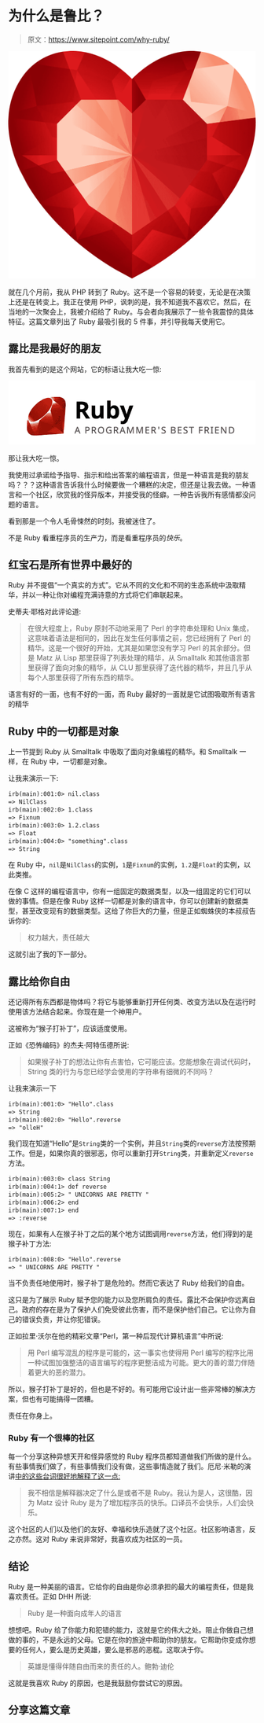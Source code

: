 # 为什么是鲁比？

> 原文：<https://www.sitepoint.com/why-ruby/>

![heart_PNG685](img/9b693567d1c6a5804342351c93ef9d6e.png)

就在几个月前，我从 PHP 转到了 Ruby。这不是一个容易的转变，无论是在决策上还是在转变上。我正在使用 PHP，讽刺的是，我不知道我不喜欢它。然后，在当地的一次聚会上，我被介绍给了 Ruby。与会者向我展示了一些令我震惊的具体特征。这篇文章列出了 Ruby 最吸引我的 5 件事，并引导我每天使用它。

## 露比是我最好的朋友

我首先看到的是这个网站，它的标语让我大吃一惊:

![1](img/acadb7b08701009b854e47752c190fc5.png)

那让我大吃一惊。

我使用过承诺给予指导、指示和给出答案的编程语言，但是一种语言是我的朋友吗？？？这种语言告诉我什么时候要做一个糟糕的决定，但还是让我去做。一种语言和一个社区，欣赏我的怪异版本，并接受我的怪癖。一种告诉我所有感情都没问题的语言。

看到那是一个令人毛骨悚然的时刻。我被迷住了。

不是 Ruby 看重程序员的生产力，而是看重程序员的*快乐*。

## 红宝石是所有世界中最好的

Ruby 并不提倡“一个真实的方式”。它从不同的文化和不同的生态系统中汲取精华，并以一种让你对编程充满诗意的方式将它们串联起来。

史蒂夫·耶格对此评论道:

> 在很大程度上，Ruby 原封不动地采用了 Perl 的字符串处理和 Unix 集成，这意味着语法是相同的，因此在发生任何事情之前，您已经拥有了 Perl 的精华。这是一个很好的开始，尤其是如果您没有学习 Perl 的其余部分。但是 Matz 从 Lisp 那里获得了列表处理的精华，从 Smalltalk 和其他语言那里获得了面向对象的精华，从 CLU 那里获得了迭代器的精华，并且几乎从每个人那里获得了所有东西的精华。

语言有好的一面，也有不好的一面，而 Ruby 最好的一面就是它试图吸取所有语言的精华

## Ruby 中的一切都是对象

上一节提到 Ruby 从 Smalltalk 中吸取了面向对象编程的精华。和 Smalltalk 一样，在 Ruby 中，一切都是对象。

让我来演示一下:

```
irb(main):001:0> nil.class
=> NilClass
irb(main):002:0> 1.class
=> Fixnum
irb(main):003:0> 1.2.class
=> Float
irb(main):004:0> "something".class
=> String
```

在 Ruby 中，`nil`是`NilClass`的实例，`1`是`Fixnum`的实例，`1.2`是`Float`的实例，以此类推。

在像 C 这样的编程语言中，你有一组固定的数据类型，以及一组固定的它们可以做的事情。但是在像 Ruby 这样一切都是对象的语言中，你可以创建新的数据类型，甚至改变现有的数据类型。这给了你巨大的力量，但是正如蜘蛛侠的本叔叔告诉你的:

> 权力越大，责任越大

这就引出了我的下一部分。

## 露比给你自由

还记得所有东西都是物体吗？将它与能够重新打开任何类、改变方法以及在运行时使用该方法结合起来。你现在是一个神用户。

这被称为“猴子打补丁”，应该适度使用。

正如《恐怖编码》的杰夫·阿特伍德所说:

> 如果猴子补丁的想法让你有点害怕，它可能应该。您能想象在调试代码时，String 类的行为与您已经学会使用的字符串有细微的不同吗？

让我来演示一下

```
irb(main):001:0> "Hello".class
=> String
irb(main):002:0> "Hello".reverse
=> "olleH"
```

我们现在知道“Hello”是`String`类的一个实例，并且`String`类的`reverse`方法按预期工作。但是，如果你真的很邪恶，你可以重新打开`String`类，并重新定义`reverse`方法。

```
irb(main):003:0> class String
irb(main):004:1> def reverse
irb(main):005:2> " UNICORNS ARE PRETTY "
irb(main):006:2> end
irb(main):007:1> end
=> :reverse
```

现在，如果有人在猴子补丁之后的某个地方试图调用`reverse`方法，他们得到的是猴子补丁方法:

```
irb(main):008:0> "Hello".reverse
=> " UNICORNS ARE PRETTY "
```

当不负责任地使用时，猴子补丁是危险的。然而它表达了 Ruby 给我们的自由。

这只是为了展示 Ruby 赋予您的能力以及您所肩负的责任。露比不会保护你远离自己。政府的存在是为了保护人们免受彼此伤害，而不是保护他们自己。它让你为自己的错误负责，并让你犯错误。

正如拉里·沃尔在他的精彩文章“Perl，第一种后现代计算机语言”中所说:

> 用 Perl 编写混乱的程序是可能的，这一事实也使得用 Perl 编写的程序比用一种试图加强整洁的语言编写的程序更整洁成为可能。更大的善的潜力伴随着更大的恶的潜力。

所以，猴子打补丁是好的，但也是不好的。有可能用它设计出一些非常棒的解决方案，但也有可能搞得一团糟。

责任在你身上。

### Ruby 有一个很棒的社区

每一个分享这种异想天开和怪异感觉的 Ruby 程序员都知道做我们所做的是什么。有些事情我们做了，有些事情我们没有做，这些事情造就了我们。厄尼·米勒的演讲[中的这些台词很好地解释了这一点:](https://www.youtube.com/watch?v=OB-xFC8AN_s)

> 我不相信是解释器决定了什么是或者不是 Ruby。我认为是人，这很酷，因为 Matz 设计 Ruby 是为了增加程序员的快乐。口译员不会快乐，人们会快乐。

这个社区的人们以及他们的友好、幸福和快乐造就了这个社区。社区影响语言，反之亦然。这对 Ruby 来说非常好，我喜欢成为社区的一员。

## 结论

Ruby 是一种美丽的语言。它给你的自由是你必须承担的最大的编程责任，但是我喜欢责任。正如 DHH 所说:

> Ruby 是一种面向成年人的语言

想想吧。Ruby 给了你能力和犯错的能力，这就是它的伟大之处。阻止你做自己想做的事的，不是永远的父母。它是在你的旅途中帮助你的朋友。它帮助你变成你想要的任何人，要么是历史英雄，要么是邪恶的恶棍。这取决于你。

> 英雄是懂得伴随自由而来的责任的人。鲍勃·迪伦

这就是我喜欢 Ruby 的原因，也是我鼓励你尝试它的原因。

## 分享这篇文章